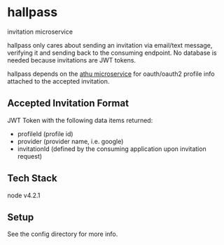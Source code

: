 # hallpass
invitation microservice

hallpass only cares about sending an invitation via email/text message, verifying it and sending back to the consuming endpoint. No database is needed because invitations are JWT tokens.

hallpass depends on the <a href="https://github.com/sebringj/athu">athu microservice</a> for oauth/oauth2 profile info attached to the accepted invitation.

## Accepted Invitation Format

JWT Token with the following data items returned:

- profileId (profile id)
- provider (provider name, i.e. google)
- invitationId (defined by the consuming application upon invitation request)

## Tech Stack
node v4.2.1

## Setup
See the config directory for more info.
